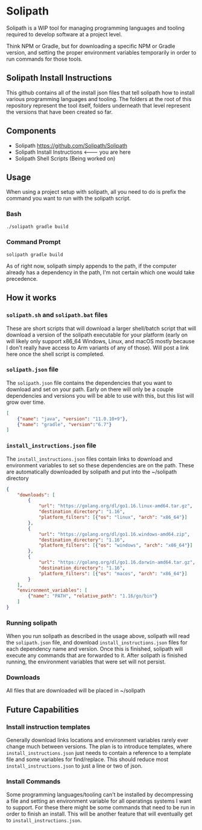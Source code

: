 # Solipath 
Solipath is a WIP tool for managing programming languages and tooling required to develop software at a project level.

Think NPM or Gradle, but for downloading a specific NPM or Gradle version, and setting the proper environment variables temporarily in order to run commands for those tools.

## Solipath Install Instructions
This github contains all of the install json files that tell solipath how to install various programming languages and tooling. 
The folders at the root of this repository represent the tool itself, folders underneath that level represent the versions that have been created so far.

## Components
- Solipath https://github.com/Solipath/Solipath
- Solipath Install Instructions <--- you are here
- Solipath Shell Scripts (Being worked on)


## Usage
When using a project setup with solipath, all you need to do is prefix the command you want to run with the solipath script.
### Bash
```bash
./solipath gradle build
```
### Command Prompt
```
solipath gradle build
```
As of right now, solipath simply appends to the path, if the computer already has a dependency in the path, I'm not certain which one would take precedence.

## How it works
### `solipath.sh` and `solipath.bat` files 
These are short scripts that will download a larger shell/batch script that will download a version of the solipath executable for your platform (early on will likely only support x86_64 Windows, Linux, and macOS mostly because I don't really have access to Arm variants of any of those). Will post a link here once the shell script is completed.

### `solipath.json` file
The `solipath.json` file contains the dependencies that you want to download and set on your path. Early on there will only be a couple dependencies and versions you will be able to use with this, but this list will grow over time.

```json
[
	{"name": "java", "version": "11.0.10+9"},
	{"name": "gradle", "version":"6.7"}
]
```
### `install_instructions.json` file
The `install_instructions.json` files contain links to download and environment variables to set so these dependencies are on the path. These are automatically downloaded by solipath and put into the ~/solipath directory
```json
{
	"downloads": [
		{
			"url": "https://golang.org/dl/go1.16.linux-amd64.tar.gz",
			"destination_directory": "1.16",
			"platform_filters": [{"os": "linux", "arch": "x86_64"}]
		},
		{
			"url": "https://golang.org/dl/go1.16.windows-amd64.zip",
			"destination_directory": "1.16",
			"platform_filters": [{"os": "windows", "arch": "x86_64"}]
    	},
		{
			"url": "https://golang.org/dl/go1.16.darwin-amd64.tar.gz",
			"destination_directory": "1.16",
			"platform_filters": [{"os": "macos", "arch": "x86_64"}]
		}
	],
	"environment_variables": [
		{"name": "PATH", "relative_path": "1.16/go/bin"}
	]
}
```
### Running solipath
When you run solipath as described in the usage above, solipath will read the `solipath.json` file, and download `install_instructions.json` files for each dependency name and version. Once this is finished, solipath will execute any commands that are forwarded to it. After solipath is finished running, the environment variables that were set will not persist.

### Downloads
All files that are downloaded will be placed in ~/solipath

## Future Capabilities
### Install instruction templates
Generally download links locations and environment variables rarely ever change much between versions. The plan is to introduce templates, where `install_instructions.json` just needs to contain a reference to a template file and some variables for find/replace. This should reduce most `install_instructions.json` to just a line or two of json.

### Install Commands
Some programming languages/tooling can't be installed by decompressing a file and setting an environment variable for all operatings systems I want to support. For these there might be some commands that need to be run in order to finish an install. This will be another feature that will eventually get to `install_instructions.json`.